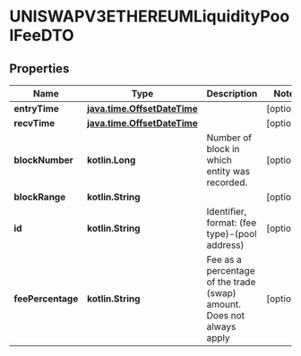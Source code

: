 
# UNISWAPV3ETHEREUMLiquidityPoolFeeDTO

## Properties
Name | Type | Description | Notes
------------ | ------------- | ------------- | -------------
**entryTime** | [**java.time.OffsetDateTime**](java.time.OffsetDateTime.md) |  |  [optional]
**recvTime** | [**java.time.OffsetDateTime**](java.time.OffsetDateTime.md) |  |  [optional]
**blockNumber** | **kotlin.Long** | Number of block in which entity was recorded. |  [optional]
**blockRange** | **kotlin.String** |  |  [optional]
**id** | **kotlin.String** | Identifier, format: (fee type)-(pool address) |  [optional]
**feePercentage** | **kotlin.String** | Fee as a percentage of the trade (swap) amount. Does not always apply  |  [optional]



